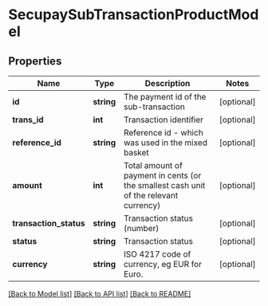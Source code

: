 # SecupaySubTransactionProductModel

## Properties
Name | Type | Description | Notes
------------ | ------------- | ------------- | -------------
**id** | **string** | The payment id of the sub-transaction | [optional] 
**trans_id** | **int** | Transaction identifier | [optional] 
**reference_id** | **string** | Reference id - which was used in the mixed basket | [optional] 
**amount** | **int** | Total amount of payment in cents (or the smallest cash unit of the relevant currency) | [optional] 
**transaction_status** | **string** | Transaction status (number) | [optional] 
**status** | **string** | Transaction status | [optional] 
**currency** | **string** | ISO 4217 code of currency, eg EUR for Euro. | [optional] 

[[Back to Model list]](../README.md#documentation-for-models) [[Back to API list]](../README.md#documentation-for-api-endpoints) [[Back to README]](../README.md)


